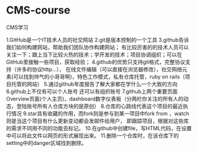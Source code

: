 # CMS-course
CMS学习


1.GitHub是一个IT技术人员的社交网站 
2.git是版本控制的一个工具
3.github告诉我们如何构建网站，帮助我们团队协作构建网站；
有比较厉害的的技术人员可以关注一下；跟上当下比较火热的技术；学开发的技术；项目协调组织；可以在GitHub里接触一些项目，获取经验；
4.github的优势只支持git格式，完整协议支持（许多的协议http...），
在线文件编辑（可以直接在浏览器修改），社交网络元素(可以找到帅气的小哥哥啊)，特色工作模式，私有仓库托管，ruby on rails（项目托管的网站）
5.通过github年度报告了解大家都在学什么一个大致的方向
6.github上不仅有可以个人账号 还可以有组织账号
7.github上两个重要页面 Overview页面(个人主页)，dashboard数字仪表板（分两栏你关注的所有人的动态，登陆账号所有人仓库方块的是原创） 
8.仓库的心跳线代表这个项目的最近执行情况 
9.star具有收藏的作用，而fork则是参与到某一项目中fork from ，watch则是当这个项目有什么更新变动都会发邮件给用户，
即跟踪项目，根据对这些库的需求不同用不同的功能去标记。
10.在github中创建file，写HTML代码，在设置中可以将此文件以网页的形式展现出来。
11.删除一个仓库时，在该仓库下的setting中的danger区域找到删除。

